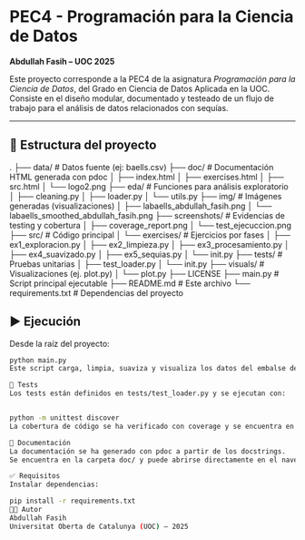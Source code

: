 # PEC4 - Programación para la Ciencia de Datos  
**Abdullah Fasih – UOC 2025**

Este proyecto corresponde a la PEC4 de la asignatura *Programación para la Ciencia de Datos*, del Grado en Ciencia de Datos Aplicada en la UOC.  
Consiste en el diseño modular, documentado y testeado de un flujo de trabajo para el análisis de datos relacionados con sequías.

---

## 📁 Estructura del proyecto

.
├── data/ # Datos fuente (ej: baells.csv)
├── doc/ # Documentación HTML generada con pdoc
│ ├── index.html
│ ├── exercises.html
│ ├── src.html
│ └── logo2.png
├── eda/ # Funciones para análisis exploratorio
│ ├── cleaning.py
│ ├── loader.py
│ └── utils.py
├── img/ # Imágenes generadas (visualizaciones)
│ ├── labaells_abdullah_fasih.png
│ └── labaells_smoothed_abdullah_fasih.png
├── screenshots/ # Evidencias de testing y cobertura
│ ├── coverage_report.png
│ └── test_ejecuccion.png
├── src/ # Código principal
│ └── exercises/ # Ejercicios por fases
│ ├── ex1_exploracion.py
│ ├── ex2_limpieza.py
│ ├── ex3_procesamiento.py
│ ├── ex4_suavizado.py
│ ├── ex5_sequias.py
│ └── init.py
├── tests/ # Pruebas unitarias
│ ├── test_loader.py
│ └── init.py
├── visuals/ # Visualizaciones (ej. plot.py)
│ └── plot.py
├── LICENSE
├── main.py # Script principal ejecutable
├── README.md # Este archivo
└── requirements.txt # Dependencias del proyecto



## ▶️ Ejecución

Desde la raíz del proyecto:

```bash
python main.py
Este script carga, limpia, suaviza y visualiza los datos del embalse de Baells.

🧪 Tests
Los tests están definidos en tests/test_loader.py y se ejecutan con:


python -m unittest discover
La cobertura de código se ha verificado con coverage y se encuentra en la carpeta screenshots/.

🧾 Documentación
La documentación se ha generado con pdoc a partir de los docstrings.
Se encuentra en la carpeta doc/ y puede abrirse directamente en el navegador mediante doc/index.html.

✅ Requisitos
Instalar dependencias:

pip install -r requirements.txt
👨‍💻 Autor
Abdullah Fasih
Universitat Oberta de Catalunya (UOC) – 2025